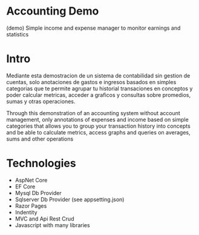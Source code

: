 # Accounting Demo
(demo) Simple income and expense manager to monitor earnings and statistics

# Intro

Mediante esta demostracion de un sistema de contabilidad 
sin gestion de cuentas, solo anotaciones de gastos e ingresos basados 
en simples categorias que te permite agrupar tu historial 
transaciones en conceptos y poder calcular metricas, acceder 
a graficos y consultas sobre promedios, sumas y otras operaciones.


Through this demonstration of an accounting system without account management,
only annotations of expenses and income based on simple categories that allows you to
group your transaction history into concepts and be able to calculate metrics, access
graphs and queries on averages, sums and other operations

# Technologies
- AspNet Core 
- EF Core
- Mysql Db Provider
- Sqlserver Db Provider (see appsetting.json)
- Razor Pages
- Indentity
- MVC and Api Rest Crud
- Javascript with many libraries